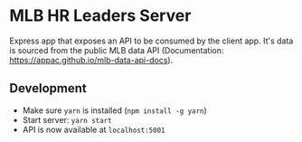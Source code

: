 # MLB HR Leaders Server

Express app that exposes an API to be consumed by the client app. It's data is sourced from the public MLB data API (Documentation: https://appac.github.io/mlb-data-api-docs).

## Development

- Make sure `yarn` is installed (`npm install -g yarn`)
- Start server: `yarn start`
- API is now available at `localhost:5001`
